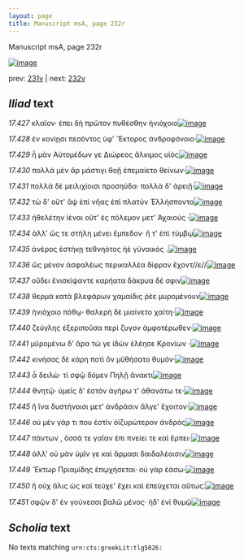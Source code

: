 ```yaml
---
layout: page
title: Manuscript msA, page 232r
---
```


Manuscript msA, page 232r

[![image](http://www.homermultitext.org/iipsrv?OBJ=IIP,1.0&FIF=/project/homer/pyramidal/deepzoom/hmt/vaimg/2017a/VA232RN_0403.tif&WID=100&CVT=JPEG)](http://www.homermultitext.org/ict2/?urn=urn:cite2:hmt:vaimg.2017a:VA232RN_0403)

prev:  [231v](../231v/) | next:  [232v](../232v/)

## *Iliad* text

*17.427* <a id="17.427"/> κλαῖον· ἐπει δὴ πρῶτον πυθέσθην ἡνιόχοιο[![image](http://www.homermultitext.org/iipsrv?OBJ=IIP,1.0&FIF=/project/homer/pyramidal/deepzoom/hmt/vaimg/2017a/VA232RN_0403.tif&RGN=0.202,0.2186,0.315,0.0255&WID=1000&CVT=JPEG)](http://www.homermultitext.org/ict2/?urn=urn:cite2:hmt:vaimg.2017a:VA232RN_0403@0.202,0.2186,0.315,0.0255)

*17.428* <a id="17.428"/> ἐν κονίῃσι πεσὸντος ὑφ' Ἕκτορος ἀνδροφόνοιο·[![image](http://www.homermultitext.org/iipsrv?OBJ=IIP,1.0&FIF=/project/homer/pyramidal/deepzoom/hmt/vaimg/2017a/VA232RN_0403.tif&RGN=0.205,0.2374,0.349,0.024&WID=1000&CVT=JPEG)](http://www.homermultitext.org/ict2/?urn=urn:cite2:hmt:vaimg.2017a:VA232RN_0403@0.205,0.2374,0.349,0.024)

*17.429* <a id="17.429"/> ἦ μὰν Αὐτομέδων γε Διώρεος ἄλκιμος υἱός[![image](http://www.homermultitext.org/iipsrv?OBJ=IIP,1.0&FIF=/project/homer/pyramidal/deepzoom/hmt/vaimg/2017a/VA232RN_0403.tif&RGN=0.199,0.2539,0.321,0.024&WID=1000&CVT=JPEG)](http://www.homermultitext.org/ict2/?urn=urn:cite2:hmt:vaimg.2017a:VA232RN_0403@0.199,0.2539,0.321,0.024)

*17.430* <a id="17.430"/> πολλὰ μὲν ἂρ μάστιγι θοῇ ἐπεμαίετο θείνων·[![image](http://www.homermultitext.org/iipsrv?OBJ=IIP,1.0&FIF=/project/homer/pyramidal/deepzoom/hmt/vaimg/2017a/VA232RN_0403.tif&RGN=0.205,0.272,0.328,0.024&WID=1000&CVT=JPEG)](http://www.homermultitext.org/ict2/?urn=urn:cite2:hmt:vaimg.2017a:VA232RN_0403@0.205,0.272,0.328,0.024)

*17.431* <a id="17.431"/> πολλὰ δὲ μειλιχίοισι προσηύδα· πολλὰ δ' ἀρειῇ·[![image](http://www.homermultitext.org/iipsrv?OBJ=IIP,1.0&FIF=/project/homer/pyramidal/deepzoom/hmt/vaimg/2017a/VA232RN_0403.tif&RGN=0.206,0.29,0.362,0.0225&WID=1000&CVT=JPEG)](http://www.homermultitext.org/ict2/?urn=urn:cite2:hmt:vaimg.2017a:VA232RN_0403@0.206,0.29,0.362,0.0225)

*17.432* <a id="17.432"/> τὼ δ' οὔτ' ἂψ ἐπὶ νῆας ἐπὶ πλατὺν Ἑλλήσποντο[![image](http://www.homermultitext.org/iipsrv?OBJ=IIP,1.0&FIF=/project/homer/pyramidal/deepzoom/hmt/vaimg/2017a/VA232RN_0403.tif&RGN=0.189,0.305,0.345,0.0263&WID=1000&CVT=JPEG)](http://www.homermultitext.org/ict2/?urn=urn:cite2:hmt:vaimg.2017a:VA232RN_0403@0.189,0.305,0.345,0.0263)

*17.433* <a id="17.433"/> ἠθελέτην ἰέναι οὔτ' ἐς πόλεμον μετ' Ἀχαιούς ·[![image](http://www.homermultitext.org/iipsrv?OBJ=IIP,1.0&FIF=/project/homer/pyramidal/deepzoom/hmt/vaimg/2017a/VA232RN_0403.tif&RGN=0.193,0.3253,0.345,0.0263&WID=1000&CVT=JPEG)](http://www.homermultitext.org/ict2/?urn=urn:cite2:hmt:vaimg.2017a:VA232RN_0403@0.193,0.3253,0.345,0.0263)

*17.434* <a id="17.434"/> ἀλλ' ὥς τε στήλη μένει ἔμπεδον· ἥ τ' ἐπὶ τύμβῳ[![image](http://www.homermultitext.org/iipsrv?OBJ=IIP,1.0&FIF=/project/homer/pyramidal/deepzoom/hmt/vaimg/2017a/VA232RN_0403.tif&RGN=0.2,0.3411,0.345,0.0263&WID=1000&CVT=JPEG)](http://www.homermultitext.org/ict2/?urn=urn:cite2:hmt:vaimg.2017a:VA232RN_0403@0.2,0.3411,0.345,0.0263)

*17.435* <a id="17.435"/> ἀνέρος ἑστήκῃ τεθνηότος ἠὲ γϋναικὸς .[![image](http://www.homermultitext.org/iipsrv?OBJ=IIP,1.0&FIF=/project/homer/pyramidal/deepzoom/hmt/vaimg/2017a/VA232RN_0403.tif&RGN=0.2,0.3576,0.313,0.0263&WID=1000&CVT=JPEG)](http://www.homermultitext.org/ict2/?urn=urn:cite2:hmt:vaimg.2017a:VA232RN_0403@0.2,0.3576,0.313,0.0263)

*17.436* <a id="17.436"/> ὣς μένον ἀσφαλέως περικαλλέα δίφρον ἔχοντ//ε//[![image](http://www.homermultitext.org/iipsrv?OBJ=IIP,1.0&FIF=/project/homer/pyramidal/deepzoom/hmt/vaimg/2017a/VA232RN_0403.tif&RGN=0.189,0.3772,0.353,0.027&WID=1000&CVT=JPEG)](http://www.homermultitext.org/ict2/?urn=urn:cite2:hmt:vaimg.2017a:VA232RN_0403@0.189,0.3772,0.353,0.027)

*17.437* <a id="17.437"/> οὔδει ἔνισκίψαντε καρήατα δάκρυα δέ σφιν[![image](http://www.homermultitext.org/iipsrv?OBJ=IIP,1.0&FIF=/project/homer/pyramidal/deepzoom/hmt/vaimg/2017a/VA232RN_0403.tif&RGN=0.199,0.3952,0.353,0.024&WID=1000&CVT=JPEG)](http://www.homermultitext.org/ict2/?urn=urn:cite2:hmt:vaimg.2017a:VA232RN_0403@0.199,0.3952,0.353,0.024)

*17.438* <a id="17.438"/> θερμὰ κατὰ βλεφάρων χαμαίδις ῥέε μυρομένοιιν[![image](http://www.homermultitext.org/iipsrv?OBJ=IIP,1.0&FIF=/project/homer/pyramidal/deepzoom/hmt/vaimg/2017a/VA232RN_0403.tif&RGN=0.202,0.4117,0.366,0.024&WID=1000&CVT=JPEG)](http://www.homermultitext.org/ict2/?urn=urn:cite2:hmt:vaimg.2017a:VA232RN_0403@0.202,0.4117,0.366,0.024)

*17.439* <a id="17.439"/> ἡνιόχοιο πόθῳ· θαλερὴ δὲ μιαίνετο χαίτη·[![image](http://www.homermultitext.org/iipsrv?OBJ=IIP,1.0&FIF=/project/homer/pyramidal/deepzoom/hmt/vaimg/2017a/VA232RN_0403.tif&RGN=0.195,0.4305,0.313,0.024&WID=1000&CVT=JPEG)](http://www.homermultitext.org/ict2/?urn=urn:cite2:hmt:vaimg.2017a:VA232RN_0403@0.195,0.4305,0.313,0.024)

*17.440* <a id="17.440"/> ζεύγλης ἐξεριποῦσα περὶ ζυγον ἀμφοτέρωθεν·[![image](http://www.homermultitext.org/iipsrv?OBJ=IIP,1.0&FIF=/project/homer/pyramidal/deepzoom/hmt/vaimg/2017a/VA232RN_0403.tif&RGN=0.195,0.4463,0.343,0.024&WID=1000&CVT=JPEG)](http://www.homermultitext.org/ict2/?urn=urn:cite2:hmt:vaimg.2017a:VA232RN_0403@0.195,0.4463,0.343,0.024)

*17.441* <a id="17.441"/> μϋρομένω δ' ἄρα τώ γε ἰδὼν ἐλέησε Κρονίων ·[![image](http://www.homermultitext.org/iipsrv?OBJ=IIP,1.0&FIF=/project/homer/pyramidal/deepzoom/hmt/vaimg/2017a/VA232RN_0403.tif&RGN=0.192,0.4651,0.351,0.024&WID=1000&CVT=JPEG)](http://www.homermultitext.org/ict2/?urn=urn:cite2:hmt:vaimg.2017a:VA232RN_0403@0.192,0.4651,0.351,0.024)

*17.442* <a id="17.442"/> κινήσας δὲ κάρη ποτὶ ὃν μϋθήσατο θυμόν·[![image](http://www.homermultitext.org/iipsrv?OBJ=IIP,1.0&FIF=/project/homer/pyramidal/deepzoom/hmt/vaimg/2017a/VA232RN_0403.tif&RGN=0.186,0.4823,0.351,0.024&WID=1000&CVT=JPEG)](http://www.homermultitext.org/ict2/?urn=urn:cite2:hmt:vaimg.2017a:VA232RN_0403@0.186,0.4823,0.351,0.024)

*17.443* <a id="17.443"/> ἆ δειλὼ· τί σφῷ δόμεν Πηλῇ ἄνακτι[![image](http://www.homermultitext.org/iipsrv?OBJ=IIP,1.0&FIF=/project/homer/pyramidal/deepzoom/hmt/vaimg/2017a/VA232RN_0403.tif&RGN=0.184,0.4996,0.31,0.024&WID=1000&CVT=JPEG)](http://www.homermultitext.org/ict2/?urn=urn:cite2:hmt:vaimg.2017a:VA232RN_0403@0.184,0.4996,0.31,0.024)

*17.444* <a id="17.444"/> θνητῷ· ὑμεῖς δ' ἐστὸν ἀγήρω τ' ἀθανάτω τε·[![image](http://www.homermultitext.org/iipsrv?OBJ=IIP,1.0&FIF=/project/homer/pyramidal/deepzoom/hmt/vaimg/2017a/VA232RN_0403.tif&RGN=0.198,0.5184,0.318,0.024&WID=1000&CVT=JPEG)](http://www.homermultitext.org/ict2/?urn=urn:cite2:hmt:vaimg.2017a:VA232RN_0403@0.198,0.5184,0.318,0.024)

*17.445* <a id="17.445"/> ἢ ἵνα δυστήνοισι μετ' ἀνδράσιν ἄλγε' ἔχοιτον·[![image](http://www.homermultitext.org/iipsrv?OBJ=IIP,1.0&FIF=/project/homer/pyramidal/deepzoom/hmt/vaimg/2017a/VA232RN_0403.tif&RGN=0.191,0.5319,0.333,0.0293&WID=1000&CVT=JPEG)](http://www.homermultitext.org/ict2/?urn=urn:cite2:hmt:vaimg.2017a:VA232RN_0403@0.191,0.5319,0.333,0.0293)

*17.446* <a id="17.446"/> οὐ μὲν γάρ τι που ἐστὶν ὀϊζυρώτερον ἀνδρός[![image](http://www.homermultitext.org/iipsrv?OBJ=IIP,1.0&FIF=/project/homer/pyramidal/deepzoom/hmt/vaimg/2017a/VA232RN_0403.tif&RGN=0.195,0.5515,0.333,0.0293&WID=1000&CVT=JPEG)](http://www.homermultitext.org/ict2/?urn=urn:cite2:hmt:vaimg.2017a:VA232RN_0403@0.195,0.5515,0.333,0.0293)

*17.447* <a id="17.447"/> πάντων , ὅσσά τε γαῖαν ἐπι πνείει τε καὶ ἕρπει·[![image](http://www.homermultitext.org/iipsrv?OBJ=IIP,1.0&FIF=/project/homer/pyramidal/deepzoom/hmt/vaimg/2017a/VA232RN_0403.tif&RGN=0.194,0.5695,0.34,0.0233&WID=1000&CVT=JPEG)](http://www.homermultitext.org/ict2/?urn=urn:cite2:hmt:vaimg.2017a:VA232RN_0403@0.194,0.5695,0.34,0.0233)

*17.448* <a id="17.448"/> ἀλλ' οὐ μὰν ὑμῖν γε καὶ ἅρμασι δαιδαλέοισιν[![image](http://www.homermultitext.org/iipsrv?OBJ=IIP,1.0&FIF=/project/homer/pyramidal/deepzoom/hmt/vaimg/2017a/VA232RN_0403.tif&RGN=0.19,0.5875,0.349,0.0233&WID=1000&CVT=JPEG)](http://www.homermultitext.org/ict2/?urn=urn:cite2:hmt:vaimg.2017a:VA232RN_0403@0.19,0.5875,0.349,0.0233)

*17.449* <a id="17.449"/> Ἕκτωρ Πριαμίδης ἐπῳχήσεται· οὐ γὰρ ἐάσω·[![image](http://www.homermultitext.org/iipsrv?OBJ=IIP,1.0&FIF=/project/homer/pyramidal/deepzoom/hmt/vaimg/2017a/VA232RN_0403.tif&RGN=0.196,0.6056,0.349,0.0233&WID=1000&CVT=JPEG)](http://www.homermultitext.org/ict2/?urn=urn:cite2:hmt:vaimg.2017a:VA232RN_0403@0.196,0.6056,0.349,0.0233)

*17.450* <a id="17.450"/> ἢ οὐχ ἅλις ὡς καὶ τεύχε' ἔχει καὶ ἐπεύχεται αὕτως⁚[![image](http://www.homermultitext.org/iipsrv?OBJ=IIP,1.0&FIF=/project/homer/pyramidal/deepzoom/hmt/vaimg/2017a/VA232RN_0403.tif&RGN=0.189,0.6221,0.354,0.0263&WID=1000&CVT=JPEG)](http://www.homermultitext.org/ict2/?urn=urn:cite2:hmt:vaimg.2017a:VA232RN_0403@0.189,0.6221,0.354,0.0263)

*17.451* <a id="17.451"/> σφῷν δ' ἐν γούνεσσι βαλῶ μένος· ἠδ' ἐνὶ θυμῷ[![image](http://www.homermultitext.org/iipsrv?OBJ=IIP,1.0&FIF=/project/homer/pyramidal/deepzoom/hmt/vaimg/2017a/VA232RN_0403.tif&RGN=0.188,0.6401,0.354,0.0263&WID=1000&CVT=JPEG)](http://www.homermultitext.org/ict2/?urn=urn:cite2:hmt:vaimg.2017a:VA232RN_0403@0.188,0.6401,0.354,0.0263)

## *Scholia* text

No texts matching `urn:cts:greekLit:tlg5026:`